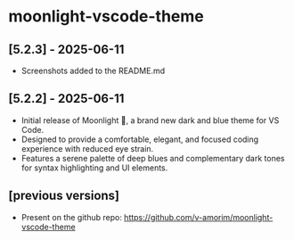 # moonlight-vscode-theme

## [5.2.3] - 2025-06-11

- Screenshots added to the README.md

## [5.2.2] - 2025-06-11

- Initial release of Moonlight 🌌, a brand new dark and blue theme for VS Code.
- Designed to provide a comfortable, elegant, and focused coding experience with reduced eye strain.
- Features a serene palette of deep blues and complementary dark tones for syntax highlighting and UI elements.

## [previous versions]

- Present on the github repo: https://github.com/v-amorim/moonlight-vscode-theme
